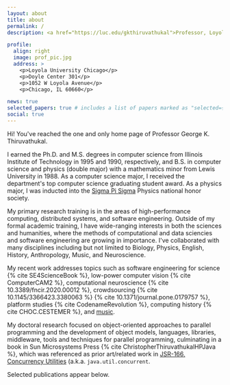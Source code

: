 ```yaml
---
layout: about
title: about
permalink: /
description: <a href="https://luc.edu/gkthiruvathukal">Professor, Loyola University Chicago</a> and <a href="https://www.alcf.anl.gov/about/people/george-k-thiruvathukal">Visiting Researcher, Argonne National Laboratory</a>

profile:
  align: right
  image: prof_pic.jpg
  address: >
    <p>Loyola University Chicago</p>
    <p>Doyle Center 301</p>
    <p>1052 W Loyola Avenue</p>
    <p>Chicago, IL 60660</p>

news: true
selected_papers: true # includes a list of papers marked as "selected={true}"
social: true
---
```


Hi! You've reached the one and only home page of Professor George K. Thiruvathukal.

I earned the Ph.D. and M.S. degrees in computer science from Illinois Institute of Technology in 1995 and 1990, respectively, and B.S. in computer science and physics (double major) with a mathematics minor from Lewis University in 1988.
As a computer science major, I received the department's top computer science graduating student award.
As a physics major, I was inducted into the [Sigma Pi Sigma](https://www.sigmapisigma.org>) Physics national honor society.

My primary research training is in the areas of high-performance computing, distributed systems, and software engineering.
Outside of my formal academic training, I have wide-ranging interests in both the sciences and humanities, where the methods of computational and data sciencies and software engineering are growing in importance. I've collaborated with many disciplines including but not limited to Biology, Physics, English, History, Anthropology, Music, and Neuroscience.

My recent work addresses topics such as 
  software engineering for science {% cite SE4ScienceBook %},
  low-power computer vision {% cite ComputerCAM2 %},
  computational neuroscience {% cite 10.3389/fncir.2020.00012 %},
  crowdsourcing {% cite 10.1145/3366423.3380063 %} {% cite 10.1371/journal.pone.0179757 %}, 
  platform studies {% cite CodenameRevolution %},
  computing history {% cite CHOC.CESTEMER %},
  and [music](https://lute.luc.edu).

My doctoral research focused on object-oriented approaches to parallel programming and the development of object models, languages, libraries, middleware, tools and techniques for parallel programming, culminating in a book in Sun Microsystems Press {% cite ChristopherThiruvathukalHPJava %}, which was referenced as prior art/related work in [JSR-166, Concurrency Utilities](https://www.jcp.org/en/jsr/detail?id=166) (a.k.a. `java.util.concurrent`.

Selected publications appear below.

